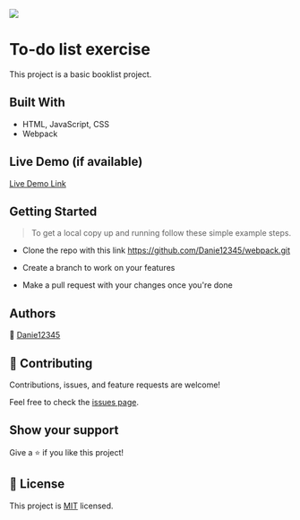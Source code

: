 ![](https://img.shields.io/badge/Microverse-blueviolet)

# To-do list exercise

This project is a basic booklist project.

## Built With

- HTML, JavaScript, CSS
- Webpack

## Live Demo (if available)

[Live Demo Link](https://danie12345.github.io/todo-list/dist/)

## Getting Started

> To get a local copy up and running follow these simple example steps.

- Clone the repo with this link https://github.com/Danie12345/webpack.git

- Create a branch to work on your features

- Make a pull request with your changes once you're done

## Authors

👤 [Danie12345](https://github.com/Danie12345)

## 🤝 Contributing

Contributions, issues, and feature requests are welcome!

Feel free to check the [issues page](../../issues/).

## Show your support

Give a ⭐️ if you like this project!

## 📝 License

This project is [MIT](./MIT.md) licensed.
